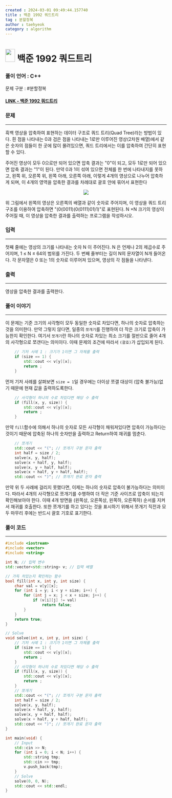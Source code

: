 ```yaml
---
created : 2024-03-01 09:49:44.157740
title : 백준 1992 쿼드트리
tag : 분할정복
author : taehyeok
category : algorithm
---
```

# <img src="https://d2gd6pc034wcta.cloudfront.net/tier/10.svg" width="30" height="40"> 백준 1992 쿼드트리


### 풀이 언어 : C++

문제 구분 : #분할정복
#### [LINK - 백준 1992 쿼드트리](https://www.acmicpc.net/problem/1992)

### 문제

<hr>


흑백 영상을 압축하여 표현하는 데이터 구조로 쿼드 트리(Quad Tree)라는 방법이 있다. 흰 점을 나타내는 0과 검은 점을 나타내는 1로만 이루어진 영상(2차원 배열)에서 같은 숫자의 점들이 한 곳에 많이 몰려있으면, 쿼드 트리에서는 이를 압축하여 간단히 표현할 수 있다.

주어진 영상이 모두 0으로만 되어 있으면 압축 결과는 "0"이 되고, 모두 1로만 되어 있으면 압축 결과는 "1"이 된다. 만약 0과 1이 섞여 있으면 전체를 한 번에 나타내지를 못하고, 왼쪽 위, 오른쪽 위, 왼쪽 아래, 오른쪽 아래, 이렇게 4개의 영상으로 나누어 압축하게 되며, 이 4개의 영역을 압축한 결과를 차례대로 괄호 안에 묶어서 표현한다

<center> <img src="https://www.acmicpc.net/JudgeOnline/upload/201007/qq.png"> </center>

위 그림에서 왼쪽의 영상은 오른쪽의 배열과 같이 숫자로 주어지며, 이 영상을 쿼드 트리 구조를 이용하여 압축하면 "(0(0011)(0(0111)01)1)"로 표현된다. N ×N 크기의 영상이 주어질 때, 이 영상을 압축한 결과를 출력하는 프로그램을 작성하시오.
### 입력

<hr>


첫째 줄에는 영상의 크기를 나타내는 숫자 N 이 주어진다. N 은 언제나 2의 제곱수로 주어지며, 1 ≤ N ≤ 64의 범위를 가진다. 두 번째 줄부터는 길이 N의 문자열이 N개 들어온다. 각 문자열은 0 또는 1의 숫자로 이루어져 있으며, 영상의 각 점들을 나타낸다.
### 출력

<hr>


영상을 압축한 결과를 출력한다.
### 풀이 이야기

<hr>


이 문제는 기준 크기의 사각형이 모두 동일한 숫자로 차있다면, 하나의 숫자로 압축하는 것을 의미한다. 만약 그렇지 않다면, 일종의 `쪼개기`를 진행하여 더 작은 크기로 압축이 가능한지 확인한다. 여기서 `쪼개기`란 하나의 숫자로 차있는 최소 크기를 절반으로 줄어 4개의 사각형으로 쪼갠다는 의미이다. 이때 문제의 조건에 따라서 `(괄호)`가 삽입되게 된다.

```c++
    // 기저 사례 1 : 크기가 1이면 그 자체를 출력
    if (size == 1) {
        std::cout << v[y][x];
        return ;
    }
```
먼저 기저 사례를 살펴보면 `size = 1`일 경우에는 더이상 쪼갤 대상이 (압축 불가능)없기 때문에 현재 값을 출력하도록한다.

```c++
    // 사각형이 하나의 수로 차있다면 해당 수 출력
    if (fill(x, y, size)) {
        std::cout << v[y][x];
        return ;
    }
```
만약 `fill`함수에 의해서 하나의 숫자로 모든 사각형이 채워져있다면 압축이 가능하다는 것이기 때문에 압축된 하나의 숫자만을 출력하고 Return하여 재귀를 멈춘다.

```c++
    // 쪼개기
    std::cout << "("; // 쪼개기 구분 문자 출력
    int half = size / 2;
    solve(x, y, half);
    solve(x + half, y, half);
    solve(x, y + half, half);
    solve(x + half, y + half, half);
    std::cout << ")"; // 쪼개기 완료 문자 출력
```
만약 위 두 사례에 걸리지 못했다면, 이제는 하나의 숫자로 압축이 불가능하다는 의미이다. 따라서 4개의 사각형으로 쪼개기를 수행하여 더 작은 기준 사이즈로 압축이 되는지 확인해보아야 한다. 이때 4개 방면을 (왼쪽상, 오른쪽상, 왼쪽하, 오른쪽하) 순서를 지켜서 재귀를 호출한다. 또한 쪼개기를 하고 있다는 것을 표시하기 위해서 쪼개기 직전과 모두 마무리 후에는 반드시 괄호 기호로 표기한다.

### 풀이 코드

<hr>


``` c++
#include <iostream>
#include <vector>
#include <string>

int N; // 입력 변수
std::vector<std::string> v; // 입력 배열

// 가득 차있는지 확인하는 함수
bool fill(int x, int y, int size) {
    char val = v[y][x];
    for (int i = y; i < y + size; i++) {
        for (int j = x; j < x + size; j++) {
            if (v[i][j] != val)
                return false;
        }
    }
    return true;
}

// Solve
void solve(int x, int y, int size) {
    // 기저 사례 1 : 크기가 1이면 그 자체를 출력
    if (size == 1) {
        std::cout << v[y][x];
        return ;
    }
    // 사각형이 하나의 수로 차있다면 해당 수 출력
    if (fill(x, y, size)) {
        std::cout << v[y][x];
        return ;
    }
    // 쪼개기
    std::cout << "("; // 쪼개기 구분 문자 출력
    int half = size / 2;
    solve(x, y, half);
    solve(x + half, y, half);
    solve(x, y + half, half);
    solve(x + half, y + half, half);
    std::cout << ")"; // 쪼개기 완료 문자 출력
}

int main(void) {
    // Input
    std::cin >> N;
    for (int i = 0; i < N; i++) {
        std::string tmp;
        std::cin >> tmp;
        v.push_back(tmp);        
    }
    // Solve
    solve(0, 0, N);
    std::cout << std::endl;
}
```
